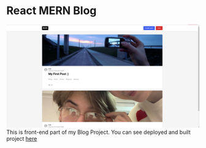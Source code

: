# React MERN Blog
![Screenshot](screenshot.png)
This is front-end part of my Blog Project.
You can see deployed and built project [here](https://blog-front-end-six.vercel.app/)
